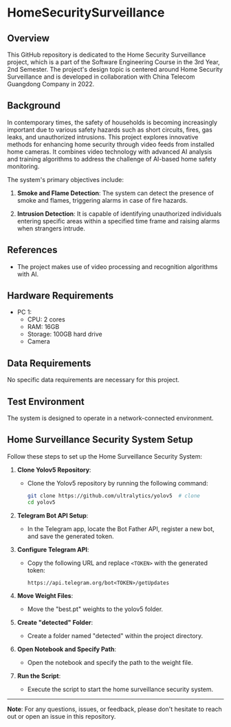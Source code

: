 # HomeSecuritySurveillance

## Overview

This GitHub repository is dedicated to the Home Security Surveillance project, which is a part of the Software Engineering Course in the 3rd Year, 2nd Semester. The project's design topic is centered around Home Security Surveillance and is developed in collaboration with China Telecom Guangdong Company in 2022.

## Background

In contemporary times, the safety of households is becoming increasingly important due to various safety hazards such as short circuits, fires, gas leaks, and unauthorized intrusions. This project explores innovative methods for enhancing home security through video feeds from installed home cameras. It combines video technology with advanced AI analysis and training algorithms to address the challenge of AI-based home safety monitoring.

The system's primary objectives include:

1. **Smoke and Flame Detection**: The system can detect the presence of smoke and flames, triggering alarms in case of fire hazards.

2. **Intrusion Detection**: It is capable of identifying unauthorized individuals entering specific areas within a specified time frame and raising alarms when strangers intrude.

## References

- The project makes use of video processing and recognition algorithms with AI.

## Hardware Requirements

- PC 1: 
  - CPU: 2 cores
  - RAM: 16GB
  - Storage: 100GB hard drive
  - Camera

## Data Requirements

No specific data requirements are necessary for this project.

## Test Environment

The system is designed to operate in a network-connected environment.

## Home Surveillance Security System Setup

Follow these steps to set up the Home Surveillance Security System:

1. **Clone Yolov5 Repository**: 
   - Clone the Yolov5 repository by running the following command:
     ```bash
     git clone https://github.com/ultralytics/yolov5  # clone
     cd yolov5
     ```

2. **Telegram Bot API Setup**:
   - In the Telegram app, locate the Bot Father API, register a new bot, and save the generated token.

3. **Configure Telegram API**:
   - Copy the following URL and replace `<TOKEN>` with the generated token:
     ```
     https://api.telegram.org/bot<TOKEN>/getUpdates
     ```

4. **Move Weight Files**:
   - Move the "best.pt" weights to the yolov5 folder.

5. **Create "detected" Folder**:
   - Create a folder named "detected" within the project directory.

6. **Open Notebook and Specify Path**:
   - Open the notebook and specify the path to the weight file.

7. **Run the Script**:
   - Execute the script to start the home surveillance security system.

---

**Note**: For any questions, issues, or feedback, please don't hesitate to reach out or open an issue in this repository.
